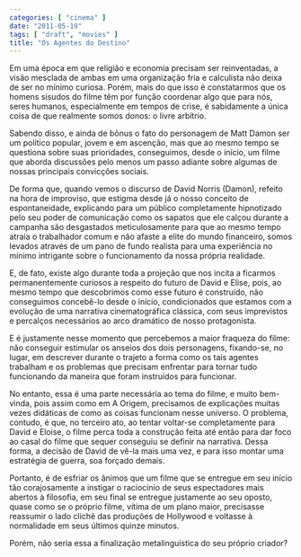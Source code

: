 ```yaml
---
categories: [ "cinema" ]
date: "2011-05-19"
tags: [ "draft", "movies" ]
title: "Os Agentes do Destino"
---
```

Em uma época em que religião e economia precisam ser reinventadas,
a visão mesclada de ambas em uma organização fria e calculista não
deixa de ser no mínimo curiosa. Porém, mais do que isso é constatarmos
que os homens sisudos do filme têm por função coordenar algo que para
nós, seres humanos, especialmente em tempos de crise, é sabidamente
a única coisa de que realmente somos donos: o livre arbítrio.

Sabendo disso, e ainda de bônus o fato do personagem de Matt Damon
ser um político popular, jovem e em ascenção, mas que ao mesmo tempo
se questiona sobre suas prioridades, conseguimos, desde o início, um
filme que aborda discussões pelo menos um passo adiante sobre algumas
de nossas principais convicções sociais.

De forma que, quando vemos o discurso de David Norris (Damon),
refeito na hora de improviso, que estigma desde já o nosso conceito de
espontaneidade, explicando para um público completamente hipnotizado
pelo seu poder de comunicação como os sapatos que ele calçou durante
a campanha são desgastados meticulosamente para que ao mesmo tempo
atraia o trabalhador comum e não afaste a elite do mundo financeiro,
somos levados através de um pano de fundo realista para uma experiência
no mínimo intrigante sobre o funcionamento da nossa própria realidade.

E, de fato, existe algo durante toda a projeção que nos incita a
ficarmos permanentemente curiosos a respeito do futuro de David e Elise,
pois, ao mesmo tempo que descobrimos como esse futuro é construído,
não conseguimos concebê-lo desde o início, condicionados que
estamos com a evolução de uma narrativa cinematográfica clássica,
com seus imprevistos e percalços necessários ao arco dramático de
nosso protagonista.

E é justamente nesse momento que percebemos a maior fraqueza do filme:
não conseguir estimular os anseios dos dois personagens, fixando-se,
no lugar, em descrever durante o trajeto a forma como os tais agentes
trabalham e os problemas que precisam enfrentar para tornar tudo
funcionando da maneira que foram instruídos para funcionar.

No entanto, essa é uma parte necessária ao tema do filme, e muito
bem-vinda, pois assim como em A Origem, precisamos de explicações muitas
vezes didáticas de como as coisas funcionam nesse universo. O problema,
contudo, é que, no terceiro ato, ao tentar voltar-se completamente
para David e Eloise, o filme perca toda a construção feita até
então para dar foco ao casal do filme que sequer conseguiu se definir
na narrativa. Dessa forma, a decisão de David de vê-la mais uma vez,
e para isso montar uma estratégia de guerra, soa forçado demais.

Portanto, é de esfriar os ânimos que um filme que se entregue em seu
início tão corajosamente a instigar o raciocínio de seus espectadores
mais abertos à filosofia, em seu final se entregue justamente ao seu
oposto, quase como se o próprio filme, vítima de um plano maior,
precisasse reassumir o lado clichê das produções de Hollywood e
voltasse à normalidade em seus últimos quinze minutos.

Porém, não seria essa a finalização metalinguística do seu próprio
criador?
